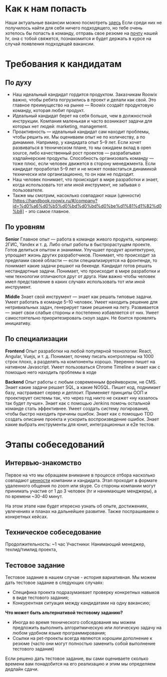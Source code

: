 # Как к нам попасть

Наши актуальные вакансии можно посмотреть [здесь](https://roowix.ru/jobs)
Если среди них не получилось найти для себя ничего подходящего, но тебе очень хотелось бы попасть в команду, отправь свое резюме на [почту](vacancy@roowix.com) нашей hr, она с тобой свяжется, познакомится и будет держать в курсе на случай появления подходящей вакансии.

# Требования к кандидатам

## По духу

* Наш идеальный кандидат гордится продуктом. Заказчикам Roowix важно, чтобы ребята погрузились в проект и делали как свой. Это главное преимущество на рынке — Roowix создаёт продуктовую команду, которая любит продукт.
* Идеальный кандидат берет на себя больше, чем в должностной инструкции. Компания маленькая и часто возникают задачи для которых нет людей: marketing, management. 
* Проактивность — идеальный кандидат сам находит проблемы, чтобы решить их. Мы оцениваем опыт не по количеству, а по динамике. Например, у кандидата опыт 5–9 лет. Если хочет развиваться в техническом плане, то мы ожидаем вклад в open source, либо качественный рост проектов — разрабатывал хэдлайнерские продукты. Способность организовать команду — тоже плюс, если человек движется в сторону менеджмента. Если кандидат проработал 5–9 лет и не может похвастаться динамикой технически или организационно, то он нам не подходит. 
* Наш человек понимает, что происходит в мире разработки и знает, когда использовать тот или иной инструмент, не забывая о пользователе.
* Также мы смотрим, насоклько совпадают наши (ценности)[https://handbook.roowix.ru/#/company?id=%d0%a6%d0%b5%d0%bd%d0%bd%d0%be%d1%81%d1%82%d0%b8] - это самое главное.

## По уровням

**Senior**
Главное опыт — работа в команде живого продукта, например: 2ГИС, Yandex и т. д. Либо опыт работы в быстрорастущем проекте. Готов делиться опытом и знаниями. Улучшает продукт архитектурно, упрощает жизнь других разработчиков. Понимает, что происходит за пределами своей области — если специализируется на фронтенде, то понимает какие задачи решают на бекенде. Кандидат готов решать нестандартные задачи. Понимает, что происходит в мире разработки и чем технологии отличаются друг от друга. Нам важно чтобы человек имел представление в каких случаях использовать тот или иной инструмент.

**Middle**
Знает свой инструмент — знает как решать типовые задачи. Умеет работать в команде 5–10 человек. Умеет находить решение для нетривиальных задач, генерирует такие решения на лету. Развивается — знает свои слабые стороны и постепенно избавляется от них. Умеет самостоятельно приоритезировать скоуп задач. Не боится проявлять инициативу.

## По специализации

**Frontend**
Опыт разработки на любой популярной технологии: React, Angular, Vuejs, и т. д. Понимает, почему писать контроллеры на 1000 строк плохо, а разделять на компоненты хорошо. Уверенно пишет на нативном Javascript. Умеет пользоваться Chrome Timeline и знает как с помощью него находить проблемы в коде

**Backend**
Опыт работы с любым современным фреймворком, не CMS. Знает какие задачи решает SQL, а какие NOSQL. Пишет код, поднимает базу, настраивает сервер и деплоит. Применяет принципы ООП и проектирует системы так, что через год никто не скажет «ну казалось так будет лучше». Знает как с помощью Jenkins помочь остальной команде стать эффективнее. Умеет создать систему логирования, чтобы быстро находить причины ошибок. Знает как с помощью TDD создать описание проекта и ускорить воспроизведение ошибок. Знает какие выбрать инструменты для юнит, интеграционных и е2е тестов.

# Этапы собеседований 

## Интервью-знакомство 

Первое на что мы обращаем внимание в процессе отбора насколько совпадают [ценности](http://handbook.roowix.ru/#/company?id=%d0%a6%d0%b5%d0%bd%d0%bd%d0%be%d1%81%d1%82%d0%b8) компании и кандидата. Этап проходит в формате удаленного общения по zoom или skype. Со стороны компании могут принимать участие от 1 до 3 человек (hr и нанимающие менджеры), а по времени ~30-40 минут.

На этом этапе нам будет итересно узнать об опыте, достижениях, увлечениях и планах на дальнейшее развитие. Также поспрашиваем о конкретных кейсах.

## Техническое собеседование 
Продолжительность: ~1 час
Участники: Нанимающий менеджер, техлид/тимлид проекта, 

## Тестовое задание
Тестовое задание в нашем случае - история вариативная. Мы можем дать тестовое задание в следующих случаях:
- Специфика проекта подразумаевает проверку конкретных навыков в виде тестового задания;
- Конкурентная ситуация между кандидатами на одну вакансию;

**Что может быть альтернативой тестовому заданию?**

- Иногда во время технического собседования мы можем предложить выполнить алгоритмическую или логическую задачу на любом удобном языке программирования;
- Ссылки на pet-проекты всегда являются хорошим дополнение к резюме (часто они могут полностью заменить собой выполнение тестового задания)

Если решено дать тестовое задание, вы сами оцениваете сколько времени вам понадобится на его реализацию и этим мы определяем дедлайн сдачи.
